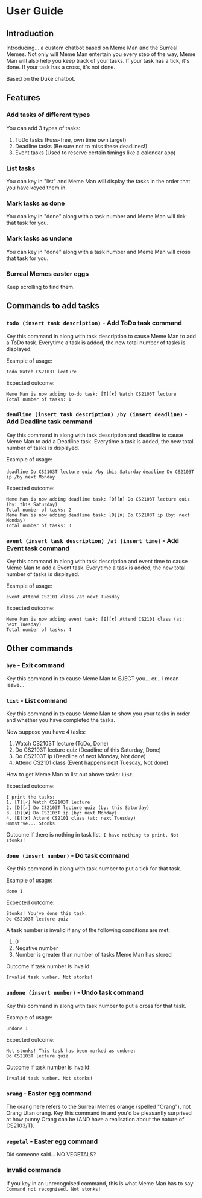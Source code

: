 # User Guide

## Introduction
Introducing... a custom chatbot based on Meme Man and the Surreal Memes.
Not only will Meme Man entertain you every step of the way, Meme Man will also help you keep track of your tasks.
If your task has a tick, it's done. If your task has a cross, it's not done.

Based on the Duke chatbot.

## Features

### Add tasks of different types
You can add 3 types of tasks:
1. ToDo tasks (Fuss-free, own time own target)
2. Deadline tasks (Be sure not to miss these deadlines!)
3. Event tasks (Used to reserve certain timings like a calendar app)

### List tasks
You can key in "list" and Meme Man will display the tasks in the order that you have keyed them in.

### Mark tasks as done
You can key in "done" along with a task number and Meme Man will tick that task for you.

### Mark tasks as undone
You can key in "done" along with a task number and Meme Man will cross that task for you.

### Surreal Memes easter eggs
Keep scrolling to find them.

## Commands to add tasks

### `todo (insert task description)` - Add ToDo task command

Key this command in along with task description to cause Meme Man to add a ToDo task.
Everytime a task is added, the new total number of tasks is displayed.

Example of usage:

`todo Watch CS2103T lecture`

Expected outcome:

```
Meme Man is now adding to-do task: [T][✘] Watch CS2103T lecture
Total number of tasks: 1
```

### `deadline (insert task description) /by (insert deadline)` - Add Deadline task command

Key this command in along with task description and deadline to cause Meme Man to add a Deadline task.
Everytime a task is added, the new total number of tasks is displayed.

Example of usage:

`deadline Do CS2103T lecture quiz /by this Saturday`
`deadline Do CS2103T ip /by next Monday`

Expected outcome:

```
Meme Man is now adding deadline task: [D][✘] Do CS2103T lecture quiz (by: this Saturday)
Total number of tasks: 2
Meme Man is now adding deadline task: [D][✘] Do CS2103T ip (by: next Monday)
Total number of tasks: 3
```


### `event (insert task description) /at (insert time)` - Add Event task command

Key this command in along with task description and event time to cause Meme Man to add a Event task.
Everytime a task is added, the new total number of tasks is displayed.

Example of usage:

`event Attend CS2101 class /at next Tuesday`

Expected outcome:

```
Meme Man is now adding event task: [E][✘] Attend CS2101 class (at: next Tuesday)
Total number of tasks: 4
```

## Other commands

### `bye` - Exit command

Key this command in to cause Meme Man to EJECT you... er... I mean leave...

### `list` - List command

Key this command in to cause Meme Man to show you your tasks in order and whether you have completed the tasks.

Now suppose you have 4 tasks:
1. Watch CS2103T lecture (ToDo, Done)
2. Do CS2103T lecture quiz (Deadline of this Saturday, Done)
3. Do CS2103T ip (Deadline of next Monday, Not done)
4. Attend CS2101 class (Event happens next Tuesday, Not done)

How to get Meme Man to list out above tasks:
`list` 

Expected outcome:
```
I print the tasks:
1. [T][✓] Watch CS2103T lecture
2. [D][✓] Do CS2103T lecture quiz (by: this Saturday)
3. [D][✘] Do CS2103T ip (by: next Monday)
4. [E][✘] Attend CS2101 class (at: next Tuesday)
Hmmst've... Stonks
```
Outcome if there is nothing in task list:
`I have nothing to print. Not stonks!`

### `done (insert number)` - Do task command

Key this command in along with task number to put a tick for that task.

Example of usage:

`done 1`

Expected outcome:
```
Stonks! You've done this task:
Do CS2103T lecture quiz
```
A task number is invalid if any of the following conditions are met:
1. 0
2. Negative number
3. Number is greater than number of tasks Meme Man has stored

Outcome if task number is invalid:

`Invalid task number. Not stonks!`

### `undone (insert number)` - Undo task command

Key this command in along with task number to put a cross for that task.

Example of usage:

`undone 1`

Expected outcome:
```
Not stonks! This task has been marked as undone: 
Do CS2103T lecture quiz
```
Outcome if task number is invalid:

`Invalid task number. Not stonks!`

### `orang` - Easter egg command
The orang here refers to the Surreal Memes orange (spelled "Orang"), not Orang Utan orang.
Key this command in and you'd be pleasantly surprised at how punny Orang can be (AND have a realisation about the nature of CS2103/T).

### `vegetal` - Easter egg command
Did someone said... NO VEGETALS?

### Invalid commands
If you key in an unrecognised command, this is what Meme Man has to say:
`Command not recognised. Not stonks!`